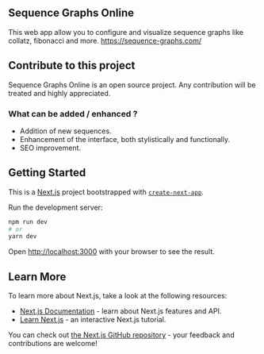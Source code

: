 ## Sequence Graphs Online

This web app allow you to configure and visualize sequence graphs like collatz, fibonacci and more.
https://sequence-graphs.com/

## Contribute to this project

Sequence Graphs Online is an open source project. Any contribution will be treated and highly appreciated.

### What can be added / enhanced ?

<ul>
  <li>Addition of new sequences.</li>
  <li>Enhancement of the interface, both stylistically and functionally.</li>
  <li>SEO improvement.</li>
</ul>

## Getting Started

This is a [Next.js](https://nextjs.org/) project bootstrapped with [`create-next-app`](https://github.com/vercel/next.js/tree/canary/packages/create-next-app).

Run the development server:

```bash
npm run dev
# or
yarn dev
```

Open [http://localhost:3000](http://localhost:3000) with your browser to see the result.

## Learn More

To learn more about Next.js, take a look at the following resources:

- [Next.js Documentation](https://nextjs.org/docs) - learn about Next.js features and API.
- [Learn Next.js](https://nextjs.org/learn) - an interactive Next.js tutorial.

You can check out [the Next.js GitHub repository](https://github.com/vercel/next.js/) - your feedback and contributions are welcome!
